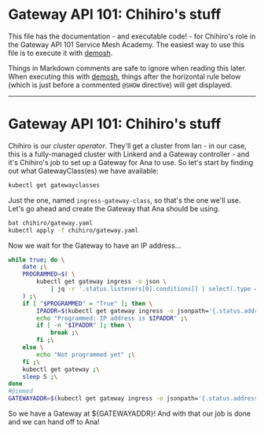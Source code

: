 <!--
SPDX-FileCopyrightText: 2022-2024 Buoyant Inc.
SPDX-License-Identifier: Apache-2.0
-->

# Gateway API 101: Chihiro's stuff

This file has the documentation - and executable code! - for Chihiro's role in
the Gateway API 101 Service Mesh Academy. The easiest way to use this file is
to execute it with [demosh].

Things in Markdown comments are safe to ignore when reading this later. When
executing this with [demosh], things after the horizontal rule below (which
is just before a commented `@SHOW` directive) will get displayed.

[demosh]: https://github.com/BuoyantIO/demosh

---
<!-- @clear -->
<!-- @show_terminal -->
<!-- @SHOW -->

# Gateway API 101: Chihiro's stuff

Chihiro is our _cluster operator_. They'll get a cluster from Ian - in our
case, this is a fully-managed cluster with Linkerd and a Gateway controller -
and it's Chihiro's job to set up a Gateway for Ana to use. So let's start by
finding out what GatewayClass(es) we have available:

```bash
kubectl get gatewayclasses
```

Just the one, named `ingress-gateway-class`, so that's the one we'll use.
Let's go ahead and create the Gateway that Ana should be using.

```bash
bat chihiro/gateway.yaml
kubectl apply -f chihiro/gateway.yaml
```

Now we wait for the Gateway to have an IP address...

```bash
while true; do \
    date ;\
    PROGRAMMED=$( \
        kubectl get gateway ingress -o json \
            | jq -r '.status.listeners[0].conditions[] | select(.type == "Programmed") | .status' \
    ) ;\
    if [ "$PROGRAMMED" = "True" ]; then \
        IPADDR=$(kubectl get gateway ingress -o jsonpath='{.status.addresses[0].value}') ;\
        echo "Programmed: IP address is $IPADDR" ;\
        if [ -n "$IPADDR" ]; then \
            break ;\
        fi ;\
    else \
        echo "Not programmed yet" ;\
    fi ;\
    kubectl get gateway ;\
    sleep 5 ;\
done
#@immed
GATEWAYADDR=$(kubectl get gateway ingress -o jsonpath='{.status.addresses[0].value}')
```

So we have a Gateway at ${GATEWAYADDR}! And with that our job is done and we
can hand off to Ana!

<!-- @wait -->
